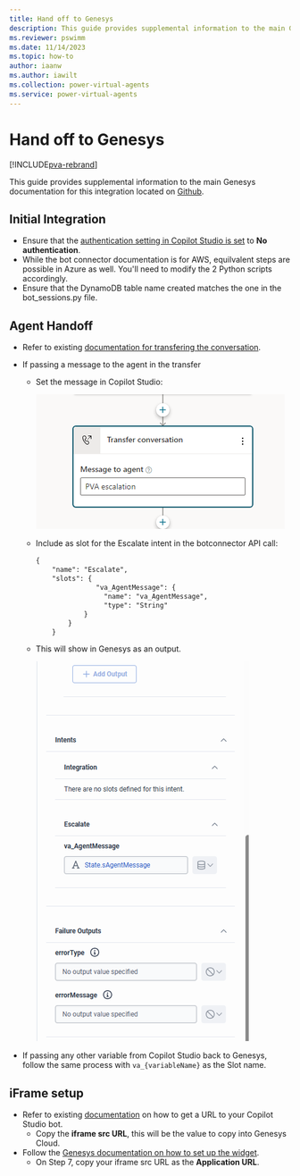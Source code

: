 ```yaml
---
title: Hand off to Genesys
description: This guide provides supplemental information to the main Genesys documentation (linked within) for integrating Copilot Studio copilots with Genesys.
ms.reviewer: pswimm
ms.date: 11/14/2023
ms.topic: how-to
author: iaanw
ms.author: iawilt
ms.collection: power-virtual-agents
ms.service: power-virtual-agents
---
```



# Hand off to Genesys

[!INCLUDE[pva-rebrand](includes/pva-rebrand.md)]

This guide provides supplemental information to the main Genesys documentation for this integration located on [Github](https://github.com/GenesysCloudBlueprints/bot-connector-for-ms-power-virtual-agent).

## Initial Integration

- Ensure that the [authentication setting in Copilot Studio is set](configuration-end-user-authentication.md) to **No authentication**.
- While the bot connector documentation is for AWS, equilvalent steps are possible in Azure as well. You'll need to modify the 2 Python scripts accordingly.
- Ensure that the DynamoDB table name created matches the one in the bot_sessions.py file.

## Agent Handoff

- Refer to existing [documentation for transfering the conversation](/dynamics365/customer-service/set-up-multilingual-pva-bot#configure-the-transfer-to-agent-node-by-using-the-escalate-topic).
- If passing a message to the agent in the transfer
  - Set the message in Copilot Studio:
    
    ![Screenshot showing a transfer node.](media/customer-copilot/agent-message.png)
  - Include as slot for the Escalate intent in the botconnector API call:
    ```
    {
        "name": "Escalate",
        "slots": {
                   "va_AgentMessage": {
                     "name": "va_AgentMessage",
                     "type": "String"
                }
            }
        }
    ```
  - This will show in Genesys as an output.

    ![Screenshot showing the Genesys output.](media/customer-copilot/agent-message-genesys.png)

- If passing any other variable from Copilot Studio back to Genesys, follow the same process with `va_{variableName}` as the Slot name.

## iFrame setup

- Refer to existing [documentation](publication-connect-bot-to-web-channels.md#add-your-bot-to-your-website) on how to get a URL to your Copilot Studio bot. 
  - Copy the **iframe src URL**, this will be the value to copy into Genesys Cloud.
- Follow the [Genesys documentation on how to set up the widget](https://help.mypurecloud.com/articles/set-up-an-interaction-widget-integration/).
  - On Step 7, copy your iframe src URL as the **Application URL**.
